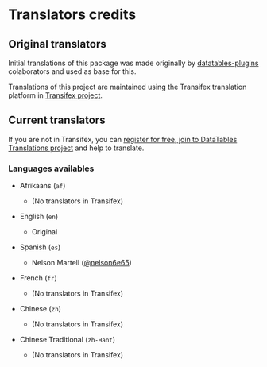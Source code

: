 # Translators credits

## Original translators
Initial translations of this package was made originally by [datatables-plugins](https://github.com/DataTables/Plugins) colaborators and used as base for this.

Translations of this project are maintained using the Transifex translation platform in [Transifex project](https://www.transifex.com/nelson6e65/datatables-translations/).

## Current translators

If you are not in Transifex, you can [register for free, join to DataTables Translations project](https://www.transifex.com/signup/?join_project=datatables-translations) and help to translate.

### Languages availables
- Afrikaans (`af`)
  - (No translators in Transifex)

- English (`en`)
  - Original

- Spanish (`es`)
  - Nelson Martell ([@nelson6e65](https://github.com/nelson6e65/))

- French (`fr`)
  - (No translators in Transifex)

- Chinese (`zh`)
  - (No translators in Transifex)

- Chinese Traditional (`zh-Hant`)
  - (No translators in Transifex)
